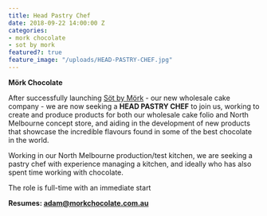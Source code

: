 ```yaml
---
title: Head Pastry Chef
date: 2018-09-22 14:00:00 Z
categories:
- mork chocolate
- sot by mork
featured?: true
feature_image: "/uploads/HEAD-PASTRY-CHEF.jpg"
---
```


**Mörk Chocolate**


After successfully launching [Söt by Mörk](http://sotbymork.com.au) - our new wholesale cake company - we are now seeking a **HEAD PASTRY CHEF** to join us, working to create and produce products for both our wholesale cake folio and North Melbourne concept store, and aiding in the development of new products that showcase the incredible flavours found in some of the best chocolate in the world.


Working in our North Melbourne production/test kitchen, we are seeking a pastry chef with experience managing a kitchen, and ideally who has also spent time working with chocolate.


The role is full-time with an immediate start


**Resumes: adam@morkchocolate.com.au**